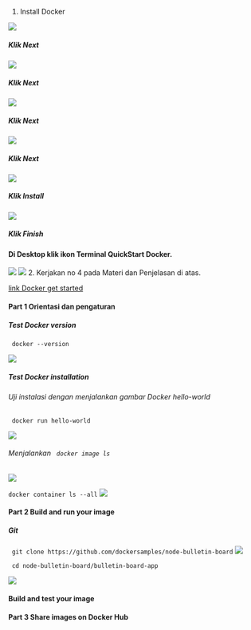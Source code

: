 1. Install Docker

![](https://github.com/Tyassasmita/tekn-cloud-computing/blob/master/minggu-07/L1.jpg)
##### Klik Next
![](https://github.com/Tyassasmita/tekn-cloud-computing/blob/master/minggu-07/L2.jpg)
##### Klik Next
![](https://github.com/Tyassasmita/tekn-cloud-computing/blob/master/minggu-07/L3.jpg)
##### Klik Next
![](https://github.com/Tyassasmita/tekn-cloud-computing/blob/master/minggu-07/L4.jpg)
##### Klik Next
![](https://github.com/Tyassasmita/tekn-cloud-computing/blob/master/minggu-07/L5.jpg)
##### Klik Install
![](https://github.com/Tyassasmita/tekn-cloud-computing/blob/master/minggu-07/L6.jpg)
##### Klik Finish
#### Di Desktop klik ikon Terminal QuickStart Docker.
![](https://github.com/Tyassasmita/tekn-cloud-computing/blob/master/minggu-07/L8.jpg)
![](https://github.com/Tyassasmita/tekn-cloud-computing/blob/master/minggu-07/L7.jpg)
2. Kerjakan no 4 pada Materi dan Penjelasan di atas.

[link Docker get started](https://docs.docker.com/get-started/)
#### Part 1 Orientasi dan pengaturan
##### Test Docker version
``` docker --version```

![](https://github.com/Tyassasmita/tekn-cloud-computing/blob/master/minggu-07/G1.jpg)
##### Test Docker installation
###### Uji instalasi dengan menjalankan gambar Docker hello-world
``` docker run hello-world```

![](https://github.com/Tyassasmita/tekn-cloud-computing/blob/master/minggu-07/G2.jpg)
###### Menjalankan ``` docker image ls```
![](https://github.com/Tyassasmita/tekn-cloud-computing/blob/master/minggu-07/G3.jpg)

``` docker container ls --all ```
![](https://github.com/Tyassasmita/tekn-cloud-computing/blob/master/minggu-07/G4.jpg)
#### Part 2 Build and run your image
##### Git
``` git clone https://github.com/dockersamples/node-bulletin-board```
![](https://github.com/Tyassasmita/tekn-cloud-computing/blob/master/minggu-07/P21.jpg)

``` cd node-bulletin-board/bulletin-board-app``` 

![](https://github.com/Tyassasmita/tekn-cloud-computing/blob/master/minggu-07/P22.jpg)
#### Build and test your image

#### Part 3 Share images on Docker Hub